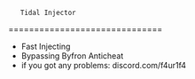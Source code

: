        Tidal Injector
==============================
- Fast Injecting
- Bypassing Byfron Anticheat
- if you got any problems: discord.com/f4ur1f4
